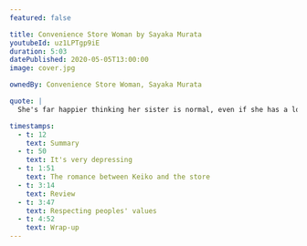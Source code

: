 ```yaml
---
featured: false

title: Convenience Store Woman by Sayaka Murata
youtubeId: uz1LPTgp9iE
duration: 5:03
datePublished: 2020-05-05T13:00:00
image: cover.jpg

ownedBy: Convenience Store Woman, Sayaka Murata

quote: |
  She's far happier thinking her sister is normal, even if she has a lot of problems, than she is having an abnormal sister for whom everything is fine.

timestamps:
  - t: 12
    text: Summary
  - t: 50
    text: It's very depressing
  - t: 1:51
    text: The romance between Keiko and the store
  - t: 3:14
    text: Review
  - t: 3:47
    text: Respecting peoples' values
  - t: 4:52
    text: Wrap-up
---
```

